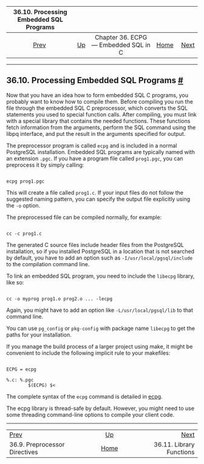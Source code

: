 <!--?xml version="1.0" encoding="UTF-8" standalone="no"?-->

|           36.10. Processing Embedded SQL Programs          |                                                        |                                      |                                                       |                                                       |
| :--------------------------------------------------------: | :----------------------------------------------------- | :----------------------------------: | ----------------------------------------------------: | ----------------------------------------------------: |
| [Prev](ecpg-preproc.html "36.9. Preprocessor Directives")  | [Up](ecpg.html "Chapter 36. ECPG — Embedded SQL in C") | Chapter 36. ECPG — Embedded SQL in C | [Home](index.html "PostgreSQL 17devel Documentation") |  [Next](ecpg-library.html "36.11. Library Functions") |

***

## 36.10. Processing Embedded SQL Programs [#](#ECPG-PROCESS)

Now that you have an idea how to form embedded SQL C programs, you probably want to know how to compile them. Before compiling you run the file through the embedded SQL C preprocessor, which converts the SQL statements you used to special function calls. After compiling, you must link with a special library that contains the needed functions. These functions fetch information from the arguments, perform the SQL command using the libpq interface, and put the result in the arguments specified for output.

The preprocessor program is called `ecpg` and is included in a normal PostgreSQL installation. Embedded SQL programs are typically named with an extension `.pgc`. If you have a program file called `prog1.pgc`, you can preprocess it by simply calling:

```

ecpg prog1.pgc
```

This will create a file called `prog1.c`. If your input files do not follow the suggested naming pattern, you can specify the output file explicitly using the `-o` option.

The preprocessed file can be compiled normally, for example:

```

cc -c prog1.c
```

The generated C source files include header files from the PostgreSQL installation, so if you installed PostgreSQL in a location that is not searched by default, you have to add an option such as `-I/usr/local/pgsql/include` to the compilation command line.

To link an embedded SQL program, you need to include the `libecpg` library, like so:

```

cc -o myprog prog1.o prog2.o ... -lecpg
```

Again, you might have to add an option like `-L/usr/local/pgsql/lib` to that command line.

You can use `pg_config`[]() or `pkg-config`[]() with package name `libecpg` to get the paths for your installation.

If you manage the build process of a larger project using make, it might be convenient to include the following implicit rule to your makefiles:

```

ECPG = ecpg

%.c: %.pgc
        $(ECPG) $<
```

The complete syntax of the `ecpg` command is detailed in [ecpg](app-ecpg.html "ecpg").

The ecpg library is thread-safe by default. However, you might need to use some threading command-line options to compile your client code.

***

|                                                            |                                                        |                                                       |
| :--------------------------------------------------------- | :----------------------------------------------------: | ----------------------------------------------------: |
| [Prev](ecpg-preproc.html "36.9. Preprocessor Directives")  | [Up](ecpg.html "Chapter 36. ECPG — Embedded SQL in C") |  [Next](ecpg-library.html "36.11. Library Functions") |
| 36.9. Preprocessor Directives                              |  [Home](index.html "PostgreSQL 17devel Documentation") |                              36.11. Library Functions |
